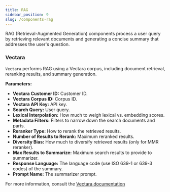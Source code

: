 ```yaml
---
title: RAG
sidebar_position: 9
slug: /components-rag
---
```


RAG (Retrieval-Augmented Generation) components process a user query by retrieving relevant documents and generating a concise summary that addresses the user's question.

### Vectara

`Vectara` performs RAG using a Vectara corpus, including document retrieval, reranking results, and summary generation.

**Parameters:**

- **Vectara Customer ID:** Customer ID.
- **Vectara Corpus ID:** Corpus ID.
- **Vectara API Key:** API key.
- **Search Query:** User query.
- **Lexical Interpolation:** How much to weigh lexical vs. embedding scores.
- **Metadata Filters:** Filters to narrow down the search documents and parts.
- **Reranker Type:** How to rerank the retrieved results.
- **Number of Results to Rerank:** Maximum reranked results.
- **Diversity Bias:** How much to diversify retrieved results (only for MMR reranker).
- **Max Results to Summarize:** Maximum search results to provide to summarizer.
- **Response Language:** The language code (use ISO 639-1 or 639-3 codes) of the summary.
- **Prompt Name:** The summarizer prompt.

For more information, consult the [Vectara documentation](https://docs.vectara.com/docs)

